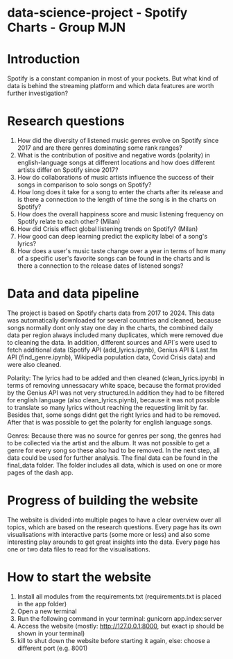 # data-science-project - Spotify Charts - Group MJN

# Introduction
Spotify is a constant companion in most of your pockets. But what kind of data is behind the streaming platform and which data features are worth further investigation? 

# Research questions
1. How did the diversity of listened music genres evolve on Spotify since 2017 and are there genres dominating some rank ranges?
2. What is the contribution of positive and negative words (polarity) in english-language songs at different locations and how does different artists differ on Spotify since 2017?
3. How do collaborations of music artists influence the success of their songs in comparison to solo songs on Spotify?
4. How long does it take for a song to enter the charts after its release and is there a connection to the length of time the song is in the charts on Spotify?
5. How does the overall happiness score and music listening frequency on Spotify relate to each other? (Milan)
6. How did Crisis effect global listening trends on Spotify? (Milan)
7. How good can deep learning predict the explicity label of a song's lyrics?
8. How does a user's music taste change over a year in terms of how many of a specific user's favorite songs can be found in the charts and is there a connection to the release dates of listened songs?

# Data and data pipeline
The project is based on Spotify charts data from 2017 to 2024. This data was automatically downloaded for several countries and cleaned, because songs normally dont only stay one day in the charts, the combined daily data per region always included many duplicates, which were removed due to cleaning the data. In addition, different sources and API´s were used to fetch additional data (Spotify API (add_lyrics.ipynb), Genius API & Last.fm API (find_genre.ipynb), Wikipedia population data, Covid Crisis data) and were also cleaned.

Polarity: The lyrics had to be added and then cleaned (clean_lyrics.ipynb) in terms of removing unnessacary white space, because the format provided by the Genius API was not very structured.In addition they had to be filtered for english language (also clean_lyrics.piynb), because it was not possible to translate so many lyrics without reaching the requesting limit by far. Besides that, some songs didnt get the right lyrics and had to be removed. After that is was possible to get the polarity for english language songs.

Genres: Because there was no source for genres per song, the genres had to be collected via the artist and the album. It was not possible to get a genre for every song so these also had to be removed. In the next step, all data could be used for further analysis. The final data can be found in the final_data folder. The folder includes all data, which is used on one or more pages of the dash app.

# Progress of building the website
The website is divided into multiple pages to have a clear overview over all topics, which are based on the research questions. Every page has its own visualisations with interactive parts (some more or less) and also some interesting play arounds to get great insights into the data. Every page has one or two data files to read for the visualisations.

# How to start the website
1. Install all modules from the requirements.txt (requirements.txt is placed in the app folder)
2. Open a new terminal
3. Run the following command in your terminal: gunicorn app.index:server
4. Access the website (mostly: http://127.0.0.1:8000, but exact ip should be shown in your terminal)
5. kill <pid> to shut down the website before starting it again, else: choose a different port (e.g. 8001)